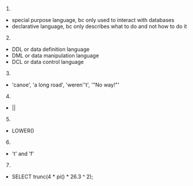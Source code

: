 1.

- special purpose language, bc only used to interact with databases
- declarative language, bc only describes what to do and not how to do it

2.

- DDL or data definition language
- DML or data manipulation language
- DCL or data control language

3.

- 'canoe', 'a long road', 'weren''t', '"No way!"'

4.

- ||

5.

- LOWER()

6.

- 't' and 'f'

7.

- SELECT trunc(4 * pi() * 26.3 ^ 2);